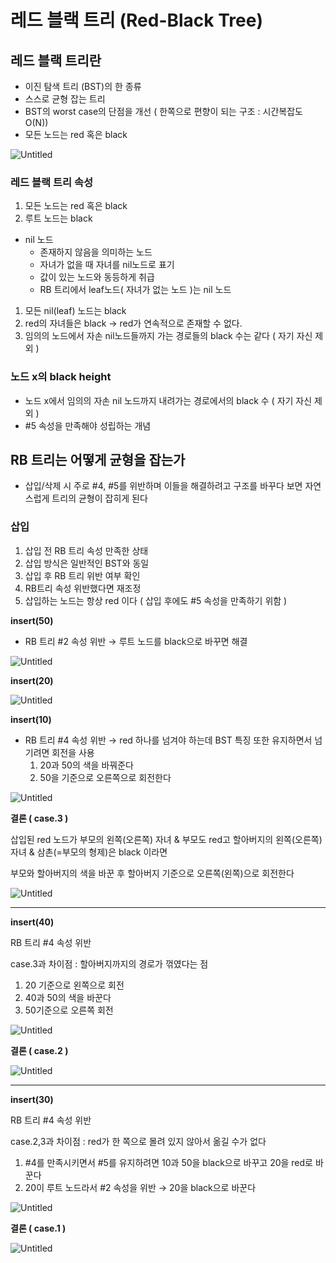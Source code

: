 # 레드 블랙 트리 (Red-Black Tree)

## 레드 블랙 트리란

- 이진 탐색 트리 (BST)의 한 종류
- 스스로 균형 잡는 트리
- BST의 worst case의 단점을 개선 ( 한쪽으로 편향이 되는 구조 : 시간복잡도 O(N))
- 모든 노드는 red 혹은 black

![Untitled](https://s3.us-west-2.amazonaws.com/secure.notion-static.com/db0beee4-f7ae-488c-a4e7-e15db70c2f5a/Untitled.png?X-Amz-Algorithm=AWS4-HMAC-SHA256&X-Amz-Content-Sha256=UNSIGNED-PAYLOAD&X-Amz-Credential=AKIAT73L2G45EIPT3X45%2F20220905%2Fus-west-2%2Fs3%2Faws4_request&X-Amz-Date=20220905T050319Z&X-Amz-Expires=86400&X-Amz-Signature=9858fdc1d9313e58645b7a257aaf2a480251c4c8acd8cae1ca8ac3ceb84826be&X-Amz-SignedHeaders=host&response-content-disposition=filename%20%3D%22Untitled.png%22&x-id=GetObject)

### 레드 블랙 트리 속성

1.  모든 노드는 red 혹은 black
2.  루트 노드는 black

- nil 노드
  - 존재하지 않음을 의미하는 노드
  - 자녀가 없을 때 자녀를 nil노드로 표기
  - 값이 있는 노드와 동등하게 취급
  - RB 트리에서 leaf노드( 자녀가 없는 노드 )는 nil 노드

1. 모든 nil(leaf) 노드는 black
2. red의 자녀들은 black → red가 연속적으로 존재할 수 없다.
3. 임의의 노드에서 자손 nil노드들까지 가는 경로들의 black 수는 같다 ( 자기 자신 제외 )

### 노드 x의 black height

- 노드 x에서 임의의 자손 nil 노드까지 내려가는 경로에서의 black 수 ( 자기 자신 제외 )
- #5 속성을 만족해야 성립하는 개념

## RB 트리는 어떻게 균형을 잡는가

- 삽입/삭제 시 주로 #4, #5를 위반하며 이들을 해결하려고 구조를 바꾸다 보면 자연스럽게 트리의 균형이 잡히게 된다

### 삽입

1. 삽입 전 RB 트리 속성 만족한 상태
2. 삽입 방식은 일반적인 BST와 동일
3. 삽입 후 RB 트리 위반 여부 확인
4. RB트리 속성 위반했다면 재조정
5. 삽입하는 노드는 항상 red 이다 ( 삽입 후에도 #5 속성을 만족하기 위함 )

**insert(50)**

- RB 트리 #2 속성 위반 → 루트 노드를 black으로 바꾸면 해결

![Untitled](https://s3.us-west-2.amazonaws.com/secure.notion-static.com/731fa3ef-a61d-40f2-811a-e3789bd55c34/Untitled.png?X-Amz-Algorithm=AWS4-HMAC-SHA256&X-Amz-Content-Sha256=UNSIGNED-PAYLOAD&X-Amz-Credential=AKIAT73L2G45EIPT3X45%2F20220905%2Fus-west-2%2Fs3%2Faws4_request&X-Amz-Date=20220905T050329Z&X-Amz-Expires=86400&X-Amz-Signature=74a27461e0732756faebed20fc3e682d8003854854c921e4952dccaf6dcf4da7&X-Amz-SignedHeaders=host&response-content-disposition=filename%20%3D%22Untitled.png%22&x-id=GetObject>)

**insert(20)**

![Untitled](https://s3.us-west-2.amazonaws.com/secure.notion-static.com/b906c261-123a-4c73-83ca-f5f4c4a832a8/Untitled.png?X-Amz-Algorithm=AWS4-HMAC-SHA256&X-Amz-Content-Sha256=UNSIGNED-PAYLOAD&X-Amz-Credential=AKIAT73L2G45EIPT3X45%2F20220905%2Fus-west-2%2Fs3%2Faws4_request&X-Amz-Date=20220905T050338Z&X-Amz-Expires=86400&X-Amz-Signature=8cd922be680052d4de2309a63cb7e1b831bfaa40036db87ec6d48d953dd6141d&X-Amz-SignedHeaders=host&response-content-disposition=filename%20%3D%22Untitled.png%22&x-id=GetObject)

**insert(10)**

- RB 트리 #4 속성 위반 → red 하나를 넘겨야 하는데 BST 특징 또한 유지하면서 넘기려면 회전을 사용
  1. 20과 50의 색을 바꿔준다
  2. 50을 기준으로 오른쪽으로 회전한다

![Untitled](https://s3.us-west-2.amazonaws.com/secure.notion-static.com/bff0b807-e185-4244-8312-b7e082a0685d/Untitled.png?X-Amz-Algorithm=AWS4-HMAC-SHA256&X-Amz-Content-Sha256=UNSIGNED-PAYLOAD&X-Amz-Credential=AKIAT73L2G45EIPT3X45%2F20220905%2Fus-west-2%2Fs3%2Faws4_request&X-Amz-Date=20220905T050409Z&X-Amz-Expires=86400&X-Amz-Signature=9e61b23c844939e3797e43ba8c59b12037bfc459e397ac958e5218bba1537923&X-Amz-SignedHeaders=host&response-content-disposition=filename%20%3D%22Untitled.png%22&x-id=GetObject)

**결론 ( case.3 )**

삽입된 red 노드가 부모의 왼쪽(오른쪽) 자녀 & 부모도 red고 할아버지의 왼쪽(오른쪽) 자녀 & 삼촌(=부모의 형제)은 black 이라면

부모와 할아버지의 색을 바꾼 후 할아버지 기준으로 오른쪽(왼쪽)으로 회전한다

![Untitled](https://s3.us-west-2.amazonaws.com/secure.notion-static.com/b8a51a28-70e2-43f2-8cf6-0a65c34f9396/Untitled.png?X-Amz-Algorithm=AWS4-HMAC-SHA256&X-Amz-Content-Sha256=UNSIGNED-PAYLOAD&X-Amz-Credential=AKIAT73L2G45EIPT3X45%2F20220905%2Fus-west-2%2Fs3%2Faws4_request&X-Amz-Date=20220905T050421Z&X-Amz-Expires=86400&X-Amz-Signature=758f22136bde5a8c399dbad98d9df37290e0d8c7d88bec357709db26a5a51131&X-Amz-SignedHeaders=host&response-content-disposition=filename%20%3D%22Untitled.png%22&x-id=GetObject)

---

**insert(40)**

RB 트리 #4 속성 위반

case.3과 차이점 : 할아버지까지의 경로가 꺾였다는 점

1. 20 기준으로 왼쪽으로 회전
2. 40과 50의 색을 바꾼다
3. 50기준으로 오른쪽 회전

![Untitled](https://s3.us-west-2.amazonaws.com/secure.notion-static.com/d124ed80-4684-4d72-8391-03257e22663e/Untitled.png?X-Amz-Algorithm=AWS4-HMAC-SHA256&X-Amz-Content-Sha256=UNSIGNED-PAYLOAD&X-Amz-Credential=AKIAT73L2G45EIPT3X45%2F20220905%2Fus-west-2%2Fs3%2Faws4_request&X-Amz-Date=20220905T050431Z&X-Amz-Expires=86400&X-Amz-Signature=ad04fedab9e9f7f304ea428ef99a4d7773b6cec3ed9946f5cec43a89d6d64c16&X-Amz-SignedHeaders=host&response-content-disposition=filename%20%3D%22Untitled.png%22&x-id=GetObject)

**결론 ( case.2 )**

![Untitled](https://s3.us-west-2.amazonaws.com/secure.notion-static.com/34fc04e3-d01f-4a8b-b387-3665f28a04b3/Untitled.png?X-Amz-Algorithm=AWS4-HMAC-SHA256&X-Amz-Content-Sha256=UNSIGNED-PAYLOAD&X-Amz-Credential=AKIAT73L2G45EIPT3X45%2F20220905%2Fus-west-2%2Fs3%2Faws4_request&X-Amz-Date=20220905T050441Z&X-Amz-Expires=86400&X-Amz-Signature=93ff1e1e6f5c13eed51cc854d826beefb0b6140c31033fd63d989c9667a32c3c&X-Amz-SignedHeaders=host&response-content-disposition=filename%20%3D%22Untitled.png%22&x-id=GetObject)

---

**insert(30)**

RB 트리 #4 속성 위반

case.2,3과 차이점 : red가 한 쪽으로 몰려 있지 않아서 옮길 수가 없다

1. #4를 만족시키면서 #5를 유지하려면 10과 50을 black으로 바꾸고 20을 red로 바꾼다
2. 20이 루트 노드라서 #2 속성을 위반 → 20을 black으로 바꾼다

![Untitled](https://s3.us-west-2.amazonaws.com/secure.notion-static.com/f33729e3-eb92-4f2d-9dbe-4b182a34dd66/Untitled.png?X-Amz-Algorithm=AWS4-HMAC-SHA256&X-Amz-Content-Sha256=UNSIGNED-PAYLOAD&X-Amz-Credential=AKIAT73L2G45EIPT3X45%2F20220905%2Fus-west-2%2Fs3%2Faws4_request&X-Amz-Date=20220905T050507Z&X-Amz-Expires=86400&X-Amz-Signature=1e03b8516e5f627992fab8d939ee19238342da7bd8057eee5781a665ebe5b39b&X-Amz-SignedHeaders=host&response-content-disposition=filename%20%3D%22Untitled.png%22&x-id=GetObject)

**결론 ( case.1 )**

![Untitled](https://s3.us-west-2.amazonaws.com/secure.notion-static.com/3e078e3a-560d-46cd-9d17-edb4af5f7149/Untitled.png?X-Amz-Algorithm=AWS4-HMAC-SHA256&X-Amz-Content-Sha256=UNSIGNED-PAYLOAD&X-Amz-Credential=AKIAT73L2G45EIPT3X45%2F20220905%2Fus-west-2%2Fs3%2Faws4_request&X-Amz-Date=20220905T050514Z&X-Amz-Expires=86400&X-Amz-Signature=34eca25bdeac8cd9d85bf4f516d9d9b940cfb7a2a3d6463883eda16b3dc79f8a&X-Amz-SignedHeaders=host&response-content-disposition=filename%20%3D%22Untitled.png%22&x-id=GetObject)
